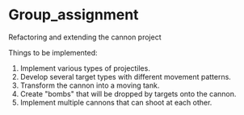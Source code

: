 # Group_assignment
Refactoring and extending the cannon project

Things to be implemented:
1. Implement various types of projectiles.
2. Develop several target types with different movement patterns.
3. Transform the cannon into a moving tank.
4. Create "bombs" that will be dropped by targets onto the cannon.
5. Implement multiple cannons that can shoot at each other.
